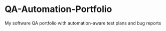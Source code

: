 # QA-Automation-Portfolio
My software QA portfolio with automation-aware test plans and bug reports
